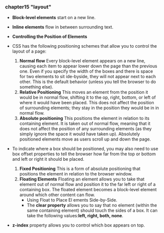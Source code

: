 ### chapter15 "layout" 
* **Block-level elements** start on a new line.
* **Inline elements** flow in between surrounding text.

* **Controlling the Position of Elements**
* CSS has the following positioning schemes that allow you to control the layout of a page:
     1. **Normal flow** Every block-level element appears on a new line, causing each item to appear lower down the page than the previous one. Even if you specify the width of the boxes and there is space for two elements to sit  ide-byside, they will not appear next to each other. This is the default behavior (unless you tell the browser to do something else).
     2. **Relative Positioning** This moves an element from the position it would be in normal flow, shifting it to the  op, right, bottom, or left of where it would have been placed. This does not affect the position of surrounding  elements; they stay in the position they would be in in normal flow.
     3. **Absolute positioning** This positions the element in relation to its containing element. It is taken out of normal flow, meaning that it does not affect the position of any surrounding elements (as they simply ignore the space it would have taken up). Absolutely positioned elements move as users scroll up and down the page.

* To indicate where a box should be positioned, you may also need to use box offset properties to tell the browser how  far from the top or bottom and left or right it should be placed.
     1. **Fixed Positioning** This is a form of absolute positioning that positions the element in relation to the browser window.
     2. **Floating Elements** Floating an element allows you to take that element out of normal flow and position it to the far left or right of a containing box. The floated element becomes a block-level element around which other content can flow.
         * Using Float to Place El ements Side-by-Side.
         * The **clear property** allows you to say that no element (within the same containing element) should touch the sides of a box. It can take the following values:**left, right, both, none**.

* **z-index** property allows you to control which box appears on top.
